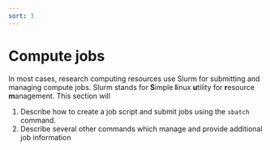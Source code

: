 ```yaml
---
sort: 3
---
```


# Compute jobs

In most cases, research computing resources use Slurm for submitting and managing compute jobs.  Slurm  stands for **S**imple **l**inux **u**tility for **r**esource **m**anagement.  This section will

1. Describe how to create a job script and submit jobs using the `sbatch` command.
2. Describe several other commands which manage and provide additional job information
